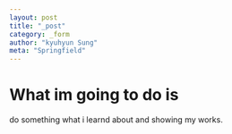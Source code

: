 ```yaml
---
layout: post
title: "_post"
category: _form
author: "kyuhyun Sung"
meta: "Springfield"
---
```



# What im going to do is


do something what i learnd about and showing my works.

